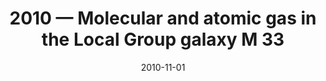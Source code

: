 ---
title: "2010 &mdash; Molecular and atomic gas in the Local Group galaxy M 33"
collection: publications
refereed: 'yes'
permalink: \publication\2010-11-01-Molecular-and-atomic-gas-in-the-Local-Group-galaxy-M
date: "2010-11-01"
venue: "Astronomy and Astrophysics"
paperurl: 
link: "https://ui.adsabs.harvard.edu/abs/2010A&A...522A...3G"
citation: "Gratier, P.; Braine, J.; Rodriguez-Fernandez, N. J.; Schuster, K. F.; Kramer, C.; Xilouris, E. M.; Tabatabaei, F. S.; Henkel, C.; Corbelli, E.; Israel, F.; van der Werf, P. P.; Calzetti, D.; Garcia-Burillo, S.; Sievers, A.; Combes, F.; Wiklind, T.; Brouillet, N.; Herpin, F.; Bontemps, S.; Aalto, S.; Koribalski, B.; van der Tak, F.; Wiedner, M. C.; Röllig, M.; Mookerjea, B., Astronomy and Astrophysics, Volume 522, id.A3, 29 pp."
---